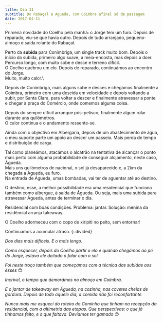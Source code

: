 ```yaml
---
title: Dia 11
subtitle: Do Rabaçal a Águeda, com Coimbra afinal só de passagem
date: 2017-04-11
---
```


Primeira novidade do Coelho pela manhã: o Jorge tem um furo. Depois de reparado, viu-se que havia outro. Depois de tudo arranjado, pequeno-almoço e saída rolante do Rabaçal.

Perto da **subida** para Conímbriga, um single track muito bom. Depois o início da subida, primeiro algo suave, a meia-encosta, mas depois a doer. Percurso longo, com muito sobe e desce e terreno difícil.\
O Coelho quebrou um elo. Depois de reparado, continuámos ao encontro do Jorge.\
Muito, muito calor.\

Depois de Conímbriga, mais alguns sobe e desces e chegámos finalmente a Coimbra, primeiro com uma descida em velocidade e depois voltando a subir, por Santa Clara, para voltar a descer e finalmente atravessar a ponte e chegar à praça do Comércio, onde comemos alguma coisa.

Depois do sempre difícil arranque pós-petisco, finalmente algum rolar durante uns quilómetros.\
O calor continua e o andamento ressente-se.

Ainda com o objectivo em Albergaria, depois de um abastecimento de água, o meu suporte parte um apoio ao descer um passeio. Mais perda de tempo e distribuição de carga.

Tal como planeámos, atacámos o alcatrão na tentativa de alcançar o ponto mais perto com alguma probabilidade de conseguir alojamento, neste caso, Águeda.\
Mais uns quilómetros de nacional, o sol já desaparecido e, a 2km da chegada a Águeda, eu furo.\
Na entrada de Águeda, umas bombadas, vai ter de aguentar até ao destino.

O destino, esse, a melhor possibilidade era uma residencial que funciona também como albergue, à saída de Águeda. Ou seja, mais uma subida para atravessar Águeda, antes de terminar o dia.

Residencial com boas condições. Problema: jantar. Solução: menina da residêncial arranja takeaway.

O Coelho adormeceu com o copo de xiripiti no peito, sem entornar!

Continuamos a acumular atraso.
{:.divided}

*Dos dias mais difíceis. E o mais longo.*

*Como esquecer, depois do Coelho partir o elo e quando chegámos ao pé do Jorge, estava ele deitado a falar com o sol.*

*Foi neste troço também que começámos com a técnica das subidas aos ésses* 😊

*Incrível, o tempo que demorámos no almoço em Coimbra.*

*E o jantar de takeaway em Águeda, na cozinha, nas covetes cheias de gordura. Depois de todo aquele dia, a comida não foi reconfortante.*

*Nunca mais me esqueci do roteiro do Caminho que tinham na recepção da residencial, com a altimetria das etapas. Que perspectivas: o que já tinhamos feito, e o que faltava. Devíamos ter gamado* 😊
